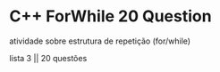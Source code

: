 # C++ ForWhile 20 Question

atividade sobre estrutura de repetição (for/while)

lista 3 || 20 questões 
